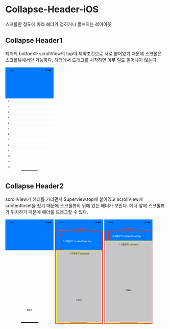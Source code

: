 # Collapse-Header-iOS

스크롤한 정도에 따라 헤더가 접히거나 펼쳐지는 레이아웃


## Collapse Header1

헤더의 bottom과 scrollView의 top이 제약조건으로 서로 붙어있기 때문에 스크롤은 스크롤뷰에서만 가능하다. 헤더에서 드래그를 시작하면 아무 일도 일어나지 않는다.


<img src='./Documentation/collapsed_header1.gif' width='30%'/>



## Collapse Header2

scrollView가 헤더를 가리면서 Superview.top에 붙어있고 scrollView에 contentInset을 줬기 때문에 스크롤뷰의 뒤에 있는 헤더가 보인다. 헤더 앞에 스크롤뷰가 위치하기 때문에 헤더를 드래그할 수 있다.


<p>
  <img src='./Documentation/collapsed_header2.gif' width='30%'/>
  <img src='./Documentation/collapsed_header2_ex1.png' width='30%'>
  <img src='./Documentation/collapsed_header2_ex2.png' width='30%'> 
</p>
